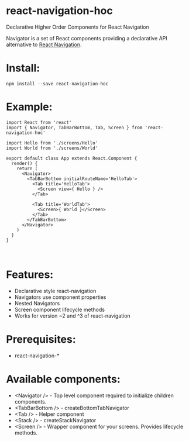 # react-navigation-hoc
Declarative Higher Order Components for React Navigation

Navigator is a set of React components providing a declarative API alternative to [React Navigation](https://reactnavigation.org/en/).

# Install: #
    npm install --save react-navigation-hoc
    
# Example: #

    import React from 'react'
    import { Navigator, TabBarBottom, Tab, Screen } from 'react-navigation-hoc'
    
    import Hello from './screens/Hello'
    import World from './screens/World'
    
    export default class App extends React.Component {
      render() {
        return (
          <Navigator>
            <TabBarBottom initialRouteName='HelloTab'>
              <Tab title='HelloTab'>
                <Screen view={ Hello } />
              </Tab>
    
              <Tab title='WorldTab'>
                <Screen>{ World }</Screen>
              </Tab>
            </TabBarBottom>
          </Navigator>
        )
      }
    }

<br>

# Features: #
- Declarative style react-navigation
- Navigators use component properties
- Nested Navigators
- Screen component lifecycle methods
- Works for version ~2 and ^3 of react-navigation

# Prerequisites: #
- react-navigation-*

# Available components: #
- \<Navigator /> - Top level component required to initialize children components.
- \<TabBarBottom /> - createBottomTabNavigator
- \<Tab /> - Helper component
- \<Stack /> - createStackNavigator
- \<Screen /> - Wrapper component for your screens. Provides lifecycle methods.

